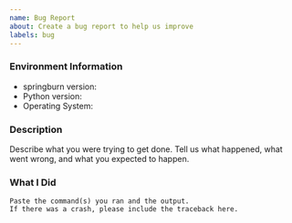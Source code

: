 ```yaml
---
name: Bug Report
about: Create a bug report to help us improve
labels: bug
---
```


<!-- Please search existing issues to avoid creating duplicates. -->

### Environment Information

-   springburn version:
-   Python version:
-   Operating System:

### Description

Describe what you were trying to get done.
Tell us what happened, what went wrong, and what you expected to happen.

### What I Did

```
Paste the command(s) you ran and the output.
If there was a crash, please include the traceback here.
```
